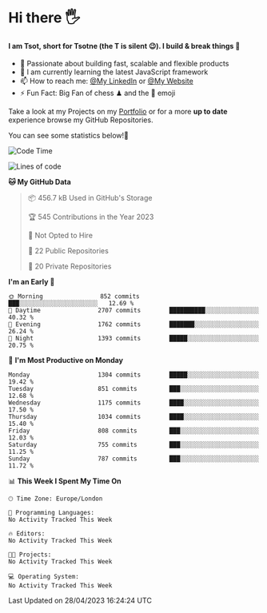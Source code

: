 # Hi there :raised_hand_with_fingers_splayed:
#### I am Tsot, short for Tsotne (the T is silent :wink:). I build & break things :space_invader:
- :telescope: Passionate about building fast, scalable and flexible products
- :seedling: I am currently learning the latest JavaScript framework 
- :mailbox: How to reach me: [@My LinkedIn](https://www.linkedin.com/in/tsotne-gvadzabia/) or [@My Website](https://tsotne.co.uk/contact)
- :zap: Fun Fact: Big Fan of chess ♟ and the 👾 emoji

Take a look at my Projects on my [Portfolio](https://tsotne.co.uk/) or for a more **up to date** experience browse my GitHub Repositories.

You can see some statistics below!:space_invader:
<!--START_SECTION:waka-->
![Code Time](http://img.shields.io/badge/Code%20Time-761%20hrs%202%20mins-blue)

![Lines of code](https://img.shields.io/badge/From%20Hello%20World%20I%27ve%20Written-4.4%20million%20lines%20of%20code-blue)

**🐱 My GitHub Data** 

> 📦 456.7 kB Used in GitHub's Storage 
 > 
> 🏆 545 Contributions in the Year 2023
 > 
> 🚫 Not Opted to Hire
 > 
> 📜 22 Public Repositories 
 > 
> 🔑 20 Private Repositories 
 > 
**I'm an Early 🐤** 

```text
🌞 Morning                852 commits         ███░░░░░░░░░░░░░░░░░░░░░░   12.69 % 
🌆 Daytime                2707 commits        ██████████░░░░░░░░░░░░░░░   40.32 % 
🌃 Evening                1762 commits        ███████░░░░░░░░░░░░░░░░░░   26.24 % 
🌙 Night                  1393 commits        █████░░░░░░░░░░░░░░░░░░░░   20.75 % 
```
📅 **I'm Most Productive on Monday** 

```text
Monday                   1304 commits        █████░░░░░░░░░░░░░░░░░░░░   19.42 % 
Tuesday                  851 commits         ███░░░░░░░░░░░░░░░░░░░░░░   12.68 % 
Wednesday                1175 commits        ████░░░░░░░░░░░░░░░░░░░░░   17.50 % 
Thursday                 1034 commits        ████░░░░░░░░░░░░░░░░░░░░░   15.40 % 
Friday                   808 commits         ███░░░░░░░░░░░░░░░░░░░░░░   12.03 % 
Saturday                 755 commits         ███░░░░░░░░░░░░░░░░░░░░░░   11.25 % 
Sunday                   787 commits         ███░░░░░░░░░░░░░░░░░░░░░░   11.72 % 
```


📊 **This Week I Spent My Time On** 

```text
🕑︎ Time Zone: Europe/London

💬 Programming Languages: 
No Activity Tracked This Week

🔥 Editors: 
No Activity Tracked This Week

🐱‍💻 Projects: 
No Activity Tracked This Week

💻 Operating System: 
No Activity Tracked This Week
```


 Last Updated on 28/04/2023 16:24:24 UTC
<!--END_SECTION:waka-->
